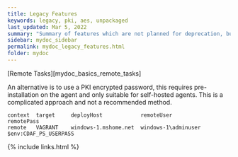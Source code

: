 ```yaml
---
title: Legacy Features
keywords: legacy, pki, aes, unpackaged
last_updated: Mar 5, 2022
summary: "Summary of features which are not planned for deprecation, but are not recommended for implemenation."
sidebar: mydoc_sidebar
permalink: mydoc_legacy_features.html
folder: mydoc
---
```


[Remote Tasks][mydoc_basics_remote_tasks]

An alternative is to use a PKI encrypted password, this requires pre-installation on the agent and only suitable for self-hosted agents. This is a complicated approach and not a recommended method.

```
context  target     deployHost            remoteUser           remotePass
remote   VAGRANT    windows-1.mshome.net  windows-1\adminuser  $env:CDAF_PS_USERPASS
```

{% include links.html %}
